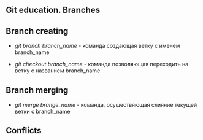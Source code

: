 ## Git education. Branches


## Branch creating
* *git branch branch_name*  - команда создающая ветку с именем branch_name

* *git checkout branch_name* - команда позволяющая переходить на ветку с названием branch_name

## Branch merging

* *git merge brange_name* - команда, осуществяющая слияние текущей ветки с branch_name

## Conflicts
